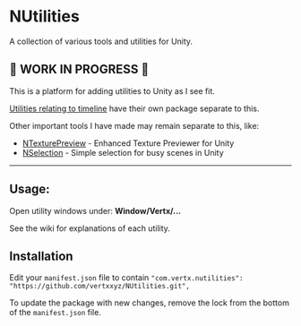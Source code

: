 # NUtilities
A collection of various tools and utilities for Unity.

## 🚨 WORK IN PROGRESS 🚨
This is a platform for adding utilities to Unity as I see fit.

[Utilities relating to timeline](https://github.com/vertxxyz/NTimeline) have their own package separate to this.

Other important tools I have made may remain separate to this, like:
- [NTexturePreview](https://github.com/vertxxyz/NTexturePreview) - Enhanced Texture Previewer for Unity
- [NSelection](https://github.com/vertxxyz/NSelection) - Simple selection for busy scenes in Unity

----
## Usage:
Open utility windows under: **Window/Vertx/...**

See the wiki for explanations of each utility.

## Installation
Edit your `manifest.json` file to contain `"com.vertx.nutilities": "https://github.com/vertxxyz/NUtilities.git",`

To update the package with new changes, remove the lock from the bottom of the `manifest.json` file.
